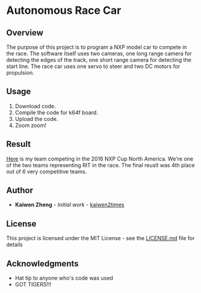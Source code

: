 # Autonomous Race Car

## Overview

The purpose of this project is to program a NXP model car to compete in the race. The software itself uses two cameras, 
one long range camera for detecting the edges of the track, one short range camera for detecting the start line. The race
car uses one servo to steer and two DC motors for propulsion.

## Usage
1. Download code.
2. Compile the code for k64f board.
3. Upload the code.
4. Zoom zoom!

## Result

[Here](https://www.youtube.com/watch?v=6mLF0HtRhHY) is my team competing in the 2016 NXP Cup North America. We're one of the two teams representing RIT in the race. The final
reuslt was 4th place out of 6 very competitive teams.

## Author

* **Kaiwen Zheng** - *Initial work* - [kaiwen2times](https://github.com/kaiwen2times)

## License

This project is licensed under the MIT License - see the [LICENSE.md](LICENSE.md) file for details

## Acknowledgments

* Hat tip to anyone who's code was used
* GOT TIGERS!!!
